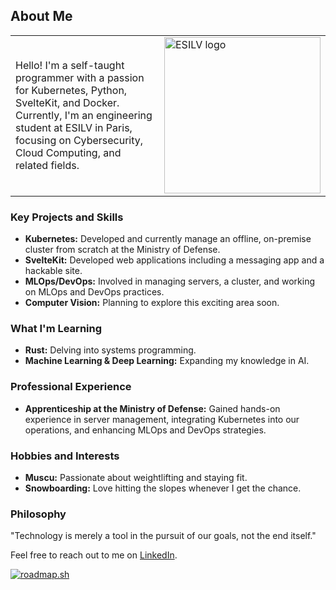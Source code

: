 ## About Me

<table border="0">
 <tr>
   <td><p>Hello! I'm a self-taught programmer with a passion for Kubernetes, Python, SvelteKit, and Docker. Currently, I'm an engineering student at ESILV in Paris, focusing on Cybersecurity, Cloud Computing, and related fields.</p></td>
   <td><img src=https://github.com/GuillaumeDorschner/GuillaumeDorschner/assets/44686652/03e6d0f7-c6a3-43e7-8ede-902b251f6a48" alt="ESILV logo" width="250" style="align-self: center;"></td>
 </tr>
</table>

### Key Projects and Skills
- **Kubernetes:** Developed and currently manage an offline, on-premise cluster from scratch at the Ministry of Defense.
- **SvelteKit:** Developed web applications including a messaging app and a hackable site.
- **MLOps/DevOps:** Involved in managing servers, a cluster, and working on MLOps and DevOps practices.
- **Computer Vision:** Planning to explore this exciting area soon.

### What I'm Learning
- **Rust:** Delving into systems programming.
- **Machine Learning & Deep Learning:** Expanding my knowledge in AI.

### Professional Experience
- **Apprenticeship at the Ministry of Defense:** Gained hands-on experience in server management, integrating Kubernetes into our operations, and enhancing MLOps and DevOps strategies.

### Hobbies and Interests
- **Muscu:** Passionate about weightlifting and staying fit.
- **Snowboarding:** Love hitting the slopes whenever I get the chance.

### Philosophy
"Technology is merely a tool in the pursuit of our goals, not the end itself."

Feel free to reach out to me on [LinkedIn](https://www.linkedin.com/in/guillaume-dorschner/).

[![roadmap.sh](https://api.roadmap.sh/v1-badge/tall/64e70528b128dce3cb6daf3e?variant=dark)](https://roadmap.sh)

